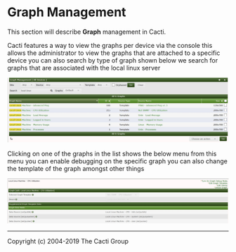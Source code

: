# Graph Management

This section will describe **Graph** management in Cacti.

Cacti features a way to view the graphs per device via the console this allows the administrator to view the graphs that are attached to a specific device you can also search by type of graph shown below we search for graphs that are associated with the local linux server

![graph managment](images/cacti_graph_managment.JPG)

Clicking on one of the graphs in the list shows the below menu from this menu you can enable debugging on the specific graph
you can also change the template of the graph amongst other things

![Graph managment click](images/cacti_graph_managment_graph.JPG)

---
Copyright (c) 2004-2019 The Cacti Group
